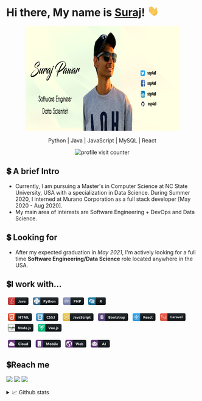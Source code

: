 # Hi there, My name is [Suraj](https://ssp4all.github.io)! <img src="https://raw.githubusercontent.com/ABSphreak/ABSphreak/master/gifs/Hi.gif" width="30px">

<center>
<img src="https://raw.githubusercontent.com/ssp4all/ssp4all/banner/imgs/suraj-banner.png" height="275px" width=80%>

Python | Java | JavaScript | MySQL | React

![profile visit counter](https://komarev.com/ghpvc/?username=ssp4all&color=orange)
</center>

## 💲 A brief Intro 
- Currently, I am pursuing a Master's in Computer Science at NC State University, USA with a specialization in Data Science. During Summer 2020, I interned at Murano Corporation as a full stack developer [May 2020 - Aug 2020]. 
- My main area of interests are Software Engineering + DevOps and Data Science.

## 💲 Looking for 
- After my expected graduation in <i>May 2021</i>, I'm actively looking for a full time <b>Software Engineering/Data Science</b> role located anywhere in the USA.

<p align="left">
  
## 💲I work with...
<img height="20" src="https://raw.githubusercontent.com/ssp4all/ssp4all/master/svg/languages/java.svg" alt="java" style="vertical-align:top; margin:4px">   <img height="20" src="https://raw.githubusercontent.com/ssp4all/ssp4all/master/svg/languages/python.svg" alt="python" style="vertical-align:top; margin:4px"> <img height="20" src="https://raw.githubusercontent.com/ssp4all/ssp4all/master/svg/languages/php.svg" alt="php" style="vertical-align:top; margin:4px">   <img height="20" src="https://raw.githubusercontent.com/ssp4all/ssp4all/master/svg/languages/r.svg" alt="R" style="vertical-align:top; margin:4px">   

<img height="20" src="https://raw.githubusercontent.com/ssp4all/ssp4all/master/svg/languages/html.svg" alt="html" style="vertical-align:top; margin:4px">    <img height="20" src="https://raw.githubusercontent.com/ssp4all/ssp4all/master/svg/languages/css3.svg" alt="css3" style="vertical-align:top; margin:4px">    <img height="20" src="https://raw.githubusercontent.com/ssp4all/ssp4all/master/svg/languages/js.svg" alt="js" style="vertical-align:top; margin:4px">   <img height="20" src="https://raw.githubusercontent.com/ssp4all/ssp4all/master/svg/frameworks/bootstrap.svg" alt="bootstrap" style="vertical-align:top; margin:4px"> <img height="20" src="https://raw.githubusercontent.com/ssp4all/ssp4all/master/svg/frameworks/react.svg" alt="react" style="vertical-align:top; margin:4px"> <img height="20" src="https://raw.githubusercontent.com/ssp4all/ssp4all/master/svg/frameworks/laravel.svg" alt="laravel" style="vertical-align:top; margin:4px"> <img height="20" src="https://raw.githubusercontent.com/ssp4all/ssp4all/master/svg/frameworks/nodejs.svg" alt="nodejs" style="vertical-align:top; margin:4px"> <img height="20" src="https://raw.githubusercontent.com/ssp4all/ssp4all/master/svg/frameworks/vue.svg" alt="vue" style="vertical-align:top; margin:4px">

<img height="20" src="https://raw.githubusercontent.com/ssp4all/ssp4all/master/svg/misc/cloud.svg" alt="cloud" style="vertical-align:top; margin:4px"> <img height="20" src="https://raw.githubusercontent.com/ssp4all/ssp4all/master/svg/misc/mobile.svg" alt="mobile" style="vertical-align:top; margin:4px"> <img height="20" src="https://raw.githubusercontent.com/ssp4all/ssp4all/master/svg/misc/web.svg" alt="web" style="vertical-align:top; margin:4px"> <img height="20" src="https://raw.githubusercontent.com/ssp4all/ssp4all/master/svg/misc/ai.svg" alt="AI" style="vertical-align:top; margin:4px">
</p>


## 💲Reach me 
<a href="https://www.linkedin.com/in/ssp4all" style="text-decoration:none"><img height="20" src="https://img.shields.io/badge/linkedin-blue.svg?&style=for-the-badge&logo=linkedin&"></a>  <a href="https://www.twitter.com/ssp4all" style="text-decoration:none"><img height="20" src="https://img.shields.io/badge/twitter-%231DA1F2.svg?&style=for-the-badge&logo=twitter&logoColor=white" /></a> <a href="mailto:spawar2@ncsu.edu" style="text-decoration:none"><img height="20" src = "https://img.shields.io/badge/gmail-c14438?&style=for-the-badge&logo=gmail&logoColor=white"></a>

<details>
<summary>📈 Github stats</summary>

![Suraj's github stats](https://github-readme-stats.vercel.app/api?username=ssp4all&show_icons=true&theme=tokyonight)
</details>
